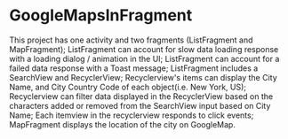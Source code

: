 # GoogleMapsInFragment

This project has one activity and two fragments (ListFragment and MapFragment);
ListFragment can account for slow data loading response with a loading dialog / animation in the UI;
ListFragment can account for a failed data response with a Toast message;
ListFragment includes a SearchView and RecyclerView;
Recyclerview's items can display the City Name, and City Country Code of each object(i.e. New York, US);
Recyclerview can filter data displayed in the RecyclerView based on the characters added or removed from the SearchView input based on City Name;
Each itemview in the recyclerview responds to click events;
MapFragment displays the location of the city on GoogleMap.
